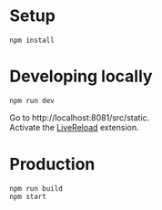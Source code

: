 # Setup

    npm install

# Developing locally

    npm run dev

Go to http://localhost:8081/src/static.  
Activate the [LiveReload][livereload] extension.

[livereload]: https://chrome.google.com/webstore/detail/livereload/jnihajbhpnppcggbcgedagnkighmdlei?hl=en

# Production

    npm run build
    npm start
